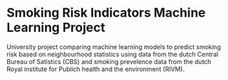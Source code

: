 # Smoking Risk Indicators Machine Learning Project
University project comparing machine learning models to predict smoking risk based on neighbourhood statistics using data from the dutch Central Bureau of Satistics (CBS) and smoking prevelence data from the dutch Royal institute for Publich health and the environment (RIVM).
